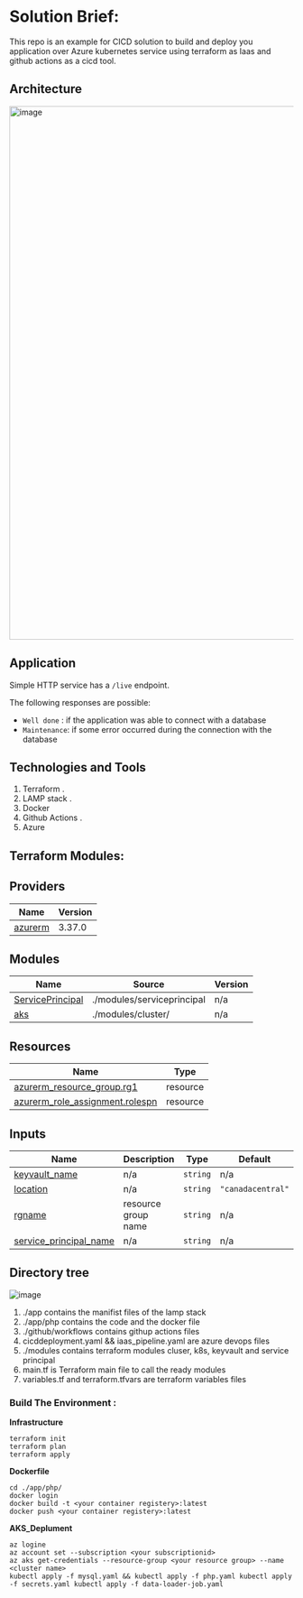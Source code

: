 # Solution Brief:
This repo is an example for CICD solution to build and deploy you application over Azure kubernetes service using terraform as Iaas and github actions as a cicd tool.

## Architecture
<img width="946" alt="image" src="https://user-images.githubusercontent.com/43320775/209651834-63653124-d775-4c9e-9a43-e5e4a6546333.png">


## Application

Simple HTTP service  has a `/live` endpoint. 

The following responses are possible:

- `Well done` : if the application was able to connect with a database
- `Maintenance`: if some error occurred during the connection with the database


## Technologies and Tools

1. Terraform .
2. LAMP stack .
3. Docker
4. Github Actions .
5. Azure


## Terraform Modules:

## Providers

| Name | Version |
|------|---------|
| <a name="provider_azurerm"></a> [azurerm](#provider\_azurerm) | 3.37.0 |

## Modules

| Name | Source | Version |
|------|--------|---------|
| <a name="module_ServicePrincipal"></a> [ServicePrincipal](#module\_ServicePrincipal) | ./modules/serviceprincipal | n/a |
| <a name="module_aks"></a> [aks](#module\_aks) | ./modules/cluster/ | n/a |

## Resources

| Name | Type |
|------|------|
| [azurerm_resource_group.rg1](https://registry.terraform.io/providers/hashicorp/azurerm/latest/docs/resources/resource_group) | resource |
| [azurerm_role_assignment.rolespn](https://registry.terraform.io/providers/hashicorp/azurerm/latest/docs/resources/role_assignment) | resource |

## Inputs

| Name | Description | Type | Default | Required |
|------|-------------|------|---------|:--------:|
| <a name="input_keyvault_name"></a> [keyvault\_name](#input\_keyvault\_name) | n/a | `string` | n/a | yes |
| <a name="input_location"></a> [location](#input\_location) | n/a | `string` | `"canadacentral"` | no |
| <a name="input_rgname"></a> [rgname](#input\_rgname) | resource group name | `string` | n/a | yes |
| <a name="input_service_principal_name"></a> [service\_principal\_name](#input\_service\_principal\_name) | n/a | `string` | n/a | yes |

## Directory tree  

![image](https://user-images.githubusercontent.com/43320775/209651143-b2cee656-5344-4435-b02e-e8aef3d659f0.png)


1. ./app contains the manifist files of the lamp stack 
2. ./app/php contains the code and the docker file
3. ./github/workflows contains githup actions files 
4. cicddeployment.yaml && iaas_pipeline.yaml are azure devops files
5. ./modules contains terraform modules cluser, k8s, keyvault and service principal 
6. main.tf is Terraform main file to call the ready modules
7. variables.tf and terraform.tfvars are terraform variables files 


### Build The Environment :

 **Infrastructure**

```
terraform init
terraform plan 
terraform apply 

```
 **Dockerfile**

```
cd ./app/php/
docker login
docker build -t <your container registery>:latest
docker push <your container registery>:latest

```
 **AKS_Deplument**

```
az logine 
az account set --subscription <your subscriptionid>
az aks get-credentials --resource-group <your resource group> --name <cluster name>
kubectl apply -f mysql.yaml && kubectl apply -f php.yaml kubectl apply -f secrets.yaml kubectl apply -f data-loader-job.yaml


